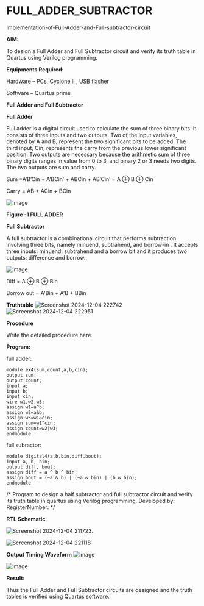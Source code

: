 # FULL_ADDER_SUBTRACTOR

Implementation-of-Full-Adder-and-Full-subtractor-circuit

**AIM:**

To design a Full Adder and Full Subtractor circuit and verify its truth table in Quartus using Verilog programming.

**Equipments Required:**

Hardware – PCs, Cyclone II , USB flasher

Software – Quartus prime

**Full Adder and Full Subtractor**

**Full Adder**

Full adder is a digital circuit used to calculate the sum of three binary bits. It consists of three inputs and two outputs. Two of the input variables, denoted by A and B, represent the two significant bits to be added. The third input, Cin, represents the carry from the previous lower significant position. Two outputs are necessary because the arithmetic sum of three binary digits ranges in value from 0 to 3, and binary 2 or 3 needs two digits. The two outputs are sum and carry.

Sum =A’B’Cin + A’BCin’ + ABCin + AB’Cin’ = A ⊕ B ⊕ Cin 

Carry = AB + ACin + BCin

![image](https://github.com/naavaneetha/FULL_ADDER_SUBTRACTOR/assets/154305477/0f30ba51-5ffb-4198-845f-18e054f675e7)

**Figure -1 FULL ADDER**

**Full Subtractor**

A full subtractor is a combinational circuit that performs subtraction involving three bits, namely minuend, subtrahend, and borrow-in . It accepts three inputs: minuend, subtrahend and a borrow bit and it produces two outputs: difference and borrow.

![image](https://github.com/naavaneetha/FULL_ADDER_SUBTRACTOR/assets/154305477/02b24f51-ab51-4304-9ad6-7b81ffc1ead5)

Diff = A ⊕ B ⊕ Bin 

Borrow out = A'Bin + A'B + BBin

**Truthtable**
![Screenshot 2024-12-04 222742](https://github.com/user-attachments/assets/c27e2ed7-9f87-4d3a-8552-68846e280f1c)
![Screenshot 2024-12-04 222951](https://github.com/user-attachments/assets/646444b7-26f3-450c-980e-fad8c325aa47)

**Procedure**

Write the detailed procedure here

**Program:**

full adder:
```
module ex4(sum,count,a,b,cin);
output sum;
output count;
input a;
input b;
input cin;
wire w1,w2,w3;
assign w1=a^b;
assign w2=a&b;
assign w3=w1&cin;
assign sum=w1^cin;
assign count=w2|w3;
endmodule

```
full subractor:
```
module digital4(a,b,bin,diff,bout);
input a, b, bin;
output diff, bout;
assign diff = a ^ b ^ bin;
assign bout = (~a & b) | (~a & bin) | (b & bin);
endmodule
```

/* Program to design a half subtractor and full subtractor circuit and verify its truth table in quartus using Verilog programming.
Developed by:
RegisterNumber:
*/


**RTL Schematic**




![Screenshot 2024-12-04 211723](https://github.com/user-attachments/assets/84c320b2-2591-4ddc-afe5-78a749035a7d).




![Screenshot 2024-12-04 221118](https://github.com/user-attachments/assets/976d6f25-1a72-4b9e-ac9b-c0155404b714)




**Output Timing Waveform**
![image](https://github.com/user-attachments/assets/e6581ddd-68f5-4844-a6c8-e393b70f797f)



![image](https://github.com/user-attachments/assets/32b79a61-b108-44d3-aa6a-9c47d40bc31f)



**Result:**

Thus the Full Adder and Full Subtractor circuits are designed and the truth tables is verified using Quartus software.



